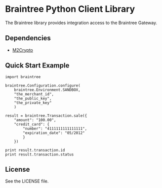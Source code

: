 # Braintree Python Client Library

The Braintree library provides integration access to the Braintree Gateway.

## Dependencies

* [M2Crypto](http://chandlerproject.org/bin/view/Projects/MeTooCrypto)

## Quick Start Example

    import braintree

    braintree.Configuration.configure(
        braintree.Environment.SANDBOX,
        "the_merchant_id",
        "the_public_key",
        "the_private_key"
        )

    result = braintree.Transaction.sale({
        "amount": "100.00",
        "credit_card": {
            "number": "4111111111111111",
            "expiration_date": "05/2012"
            }
        })

    print result.transaction.id
    print result.transaction.status

## License

See the LICENSE file.
